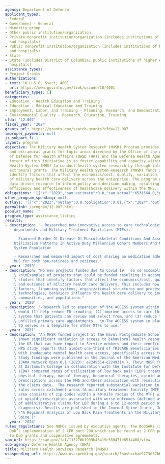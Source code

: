 ```yaml
---
agency: Department of Defense
applicant_types:
- Federal
- Government - General
- Minority group
- Other public institution/organization
- Private nonprofit institution/organization (includes institutions of higher education
  and hospitals)
- Public nonprofit institution/organization (includes institutions of higher education
  and hospitals)
- State
- State (includes District of Columbia, public institutions of higher education and
  hospitals)
assistance_types:
- Project Grants
authorizations:
- text: 10 U.S.C. &sect; 4001.
  url: https://www.govinfo.gov/link/uscode/10/4001
beneficiary_types: []
categories:
- Education - Health Education and Training
- Education - Medical Education and Training
- Employment, Labor, and Training - Planning, Research, and Demonstration
- Environmental Quality - Research, Education, Training
cfda: '12.007'
fiscal_year: '2024'
grants_url: https://grants.gov/search-grants?cfda=12.007
improper_payments: null
is_subpart_f: 1
layout: program
objective: The Military Health System Research (MHSR) Program provides intramural
  and extramural grants for topic areas directed by the Office of the Assistant Secretary
  of Defense for Health Affairs (OASD (HA)) and the Defense Health Agency (DHA). The
  intent of this initiative is to foster capability and capacity within the Military
  Health System (MHS) to conduct health system research by through intramural and
  extramural grants. The Military Health System Research (MHSR) funds studies that
  identify factors that affect the economics/cost, quality, variation, and outcomes
  of military health care delivery across the enterprise. The program goal is to use
  data-driven research to inform policy and decision making, resulting in improved
  efficiency and effectiveness of healthcare delivery within the MHS.
obligations: '[{"x":"2023","sam_estimate":0.0,"sam_actual":6531664.0,"usa_spending_actual":0.0},{"x":"2024","sam_estimate":0.0,"sam_actual":7848972.0,"usa_spending_actual":4336524.75},{"x":"2025","sam_estimate":0.0,"sam_actual":0.0,"usa_spending_actual":2125000.0}]'
other_program_spending: null
outlays: '[{"x":"2023","outlay":0.0,"obligation":0.0},{"x":"2024","outlay":0.0,"obligation":4336524.75},{"x":"2025","outlay":0.0,"obligation":2125000.0}]'
permalink: /program/12.007.html
popular_name: ''
program_type: assistance_listing
results:
- description: '- Researched new innovative access to care technologies in emergency
    departments and Military Treatment Facilities (MTFs).

    - Examined Burden Of Disease Of Musculoskeletal Conditions And Associated Healthcare
    Utilization Patterns In Active Duty Millennium Cohort Members And Military Health
    System Population

    - Researched and measured impact of cost sharing on medication adherence in the
    MHS for both non-retirees and retirees.'
  year: '2019'
- description: "No new projects funded due to Covid 19,  so no accomplishment to report.\
    \ \n\nExamples of projects that could be funded resulting in accomplishments include\
    \ studies that identify factors that affect the economics/cost, quality, variation\
    \ and outcomes of military health care delivery. This includes how policies, social\
    \ factors, financing systems, organizational structures and processes, health\
    \ technologies, behaviors influence the health care delivery to individuals, families,\
    \ communities, and populations."
  year: '2020'
- description: "-Research led to expansion of the ACCESS system within the MHS that\
    \ would (1) help reduce ED crowding, (2) improve access to care through a live-tracking\
    \ system that patients can review and select from, and (3) reduce the number of\
    \ unfilled primary care appointments.  \n-The ACCESS system in place in the BAMC\
    \ ED serves as a template for other MTFs to use."
  year: '2021'
- description: "An MHSR funded project at the Naval Postgraduate School (NPS) has\
    \ shown significant variation in access to behavioral health resources across\
    \ the US that can have impact to Service members and their beneficiaries. The\
    \ NPS study reports that almost one-third of TRICARE Beneficiaries live in a community\
    \ with inadequate mental health care access, specifically access to psychiatrists.\
    \ Study findings were published in the Journal of the American Medical Association\
    \ (JAMA Network Open 6.1 (2023): e2249314-e2249314.). The\n MHSR funded project\
    \ at Dartmouth College in collaboration with the Institute for Defense Analysis\
    \ (IDA) compared rates of utilization of low back pain (LBP) treatments (i.e.\
    \ physical therapy, manual therapy, behavioral therapies, opioid and benzodiazepine\
    \ prescription) across the MHS and their association with resolution of LBP in\
    \ the claims data.  The research reported substantial variation in the treatment\
    \ rates across catchment areas (A military treatment facility (MTF) based catchment\
    \ area consists of zip codes within a 40-mile radius of the MTF) with higher rates\
    \ of opioid prescription associated with worse outcomes (defined as an absence\
    \ of administrative claims for LBP during a 6 to 12-month period after the index\
    \ diagnosis). Results are published in the Journal Spine (Lurie, Jon D., et al.\
    \ \"A Regional Analysis of Low Back Pain Treatments in the Military Health System.\"\
    \ Spine.)"
  year: '2024'
rules_regulations: See NOFOs issued by executive agents. The DoDGARS (as updated through
  DoD’s implementation of 2 CFR part 200 which can be found at 2 CFR part 1100) applies
  to DoD grants and cooperative agreements.
sam_url: https://sam.gov/fal/113276b1909b45419e38047fe65f4408/view
sub-agency: Defense Health Agency (DHA)
title: Military Health Services Research (MHSR)
usaspending_url: https://www.usaspending.gov/search/?hash=cbae9773d37b60c9fea7f65cb5679625
---
```

